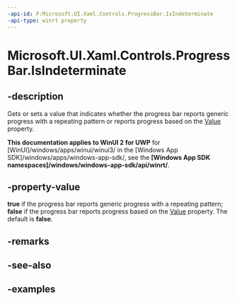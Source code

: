 ```yaml
---
-api-id: P:Microsoft.UI.Xaml.Controls.ProgressBar.IsIndeterminate
-api-type: winrt property
---
```


# Microsoft.UI.Xaml.Controls.ProgressBar.IsIndeterminate

<!--
public bool IsIndeterminate { get; set; }
-->

## -description

Gets or sets a value that indicates whether the progress bar reports generic progress with a repeating pattern or reports progress based on the [Value](/uwp/api/windows.ui.xaml.controls.primitives.rangebase.value) property.

**This documentation applies to WinUI 2 for UWP** for [WinUI]/windows/apps/winui/winui3/ in the [Windows App SDK]/windows/apps/windows-app-sdk/, see the **[Windows App SDK namespaces]/windows/windows-app-sdk/api/winrt/**.

## -property-value

**true** if the progress bar reports generic progress with a repeating pattern; **false** if the progress bar reports progress based on the [Value](/uwp/api/windows.ui.xaml.controls.primitives.rangebase.value) property. The default is **false**.

## -remarks

## -see-also

## -examples

